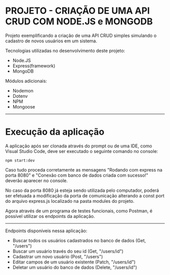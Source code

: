# PROJETO - CRIAÇÃO DE UMA API CRUD COM NODE.JS e MONGODB

Projeto exemplificando a criação de uma API CRUD simples simulando o cadastro de novos usuários em um sistema.

Tecnologias utilizadas no desenvolvimento deste projeto:

* Node.JS
* Express(framework)
* MongoDB

Módulos adicionais:

* Nodemon
* Dotenv
* NPM
* Mongoose

---

# Execução da aplicação

A aplicação após ser clonada através do prompt ou de uma IDE, como Visual Studio Code, deve ser executado o seguinte comando no console:

`npm start:dev`

Caso tudo proceda corretamente as mensagens "Rodando com express na porta 8080" e "Conexão com banco de dados criada com sucesso!" deverão aparecer no console.

No caso da porta 8080 já esteja sendo utilizada pelo computador, poderá ser efetuada a modificação da porta de comunicação alterando a const port do arquivo express.js localizado na pasta modules do projeto.

Agora através de um programa de testes funcionais, como Postman, é possível utilizar os endpoints da aplicação.

---

Endpoints disponíveis nessa aplicação:

* Buscar todos os usuários cadastrados no banco de dados (Get, "/users")
* Buscar um usuário través do seu id (Get, "/users/id")
* Cadastrar um novo usuário (Post, "/users")
* Editar campos de um usuário existente (Patch, "/users/id")
* Deletar um usuário do banco de dados (Delete, "/users/id")
